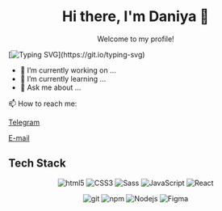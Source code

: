 <h1 align="center">Hi there, I'm Daniya 👋</h1>
<p align="center"> Welcome to my profile! </p>

[![Typing SVG](https://readme-typing-svg.herokuapp.com?size=24&width=600&lines=Welcome+To+ShaDaniya+Github+Profile...)](https://git.io/typing-svg)

- 🔭 I’m currently working on ...
- 🌱 I’m currently learning ...
- 💬 Ask me about ...

📫 How to reach me:
<!-- - <a href="https://www.linkedin.com/in/sofya-gulkova-1ba9b2245/" target="blank">LinkedIn</a> -->
<p><a href="https://t.me/daniashagieva" target="blank">Telegram</a></p>
<p><a href="daniyashagieva@gmail.com" target="blank">E-mail</a></p>

## Tech Stack

<p align="center">
  <img alt="html5" src="https://img.shields.io/badge/-HTML5-E34F26?style=for-the-badge&logo=html5&logoColor=white" />
  <img alt="CSS3" src="https://img.shields.io/badge/CSS%20-%231572B6.svg?style=for-the-badge&logo=css3&logoColor=white" />
  <img alt="Sass" src="https://img.shields.io/badge/-Sass-CC6699?style=for-the-badge&logo=sass&logoColor=white" />
  <img alt="JavaScript" src="https://img.shields.io/badge/JavaScript%20-%23F7DF1E.svg?style=for-the-badge&logo=javascript&logoColor=black" />
  <img alt="React" src="https://img.shields.io/badge/-React-45b8d8?style=for-the-badge&logo=react&logoColor=white" />
</p>
<p align="center">
  <img alt="git" src="https://img.shields.io/badge/-Git-F05032?style=for-the-badge&logo=git&logoColor=white" />
  <img alt="npm" src="https://img.shields.io/badge/-NPM-CB3837?style=for-the-badge&logo=npm&logoColor=white" />
  <img alt="Nodejs" src="https://img.shields.io/badge/-Nodejs-43853d?style=for-the-badge&logo=Node.js&logoColor=white" />
   <img alt="Figma" src="https://img.shields.io/badge/figma-%23F24E1E?style=for-the-badge&logo=Figma&logoColor=white" />
</p>

